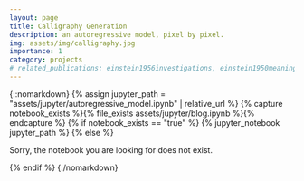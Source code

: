 ```yaml
---
layout: page
title: Calligraphy Generation
description: an autoregressive model, pixel by pixel.
img: assets/img/calligraphy.jpg
importance: 1
category: projects
# related_publications: einstein1956investigations, einstein1950meaning
---
```


{::nomarkdown}
{% assign jupyter_path = "assets/jupyter/autoregressive_model.ipynb" | relative_url %}
{% capture notebook_exists %}{% file_exists assets/jupyter/blog.ipynb %}{% endcapture %}
{% if notebook_exists == "true" %}
    {% jupyter_notebook jupyter_path %}
{% else %}
    <p>Sorry, the notebook you are looking for does not exist.</p>
{% endif %}
{:/nomarkdown}
